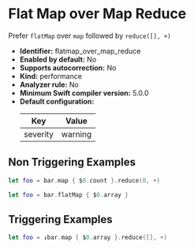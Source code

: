 # Flat Map over Map Reduce

Prefer `flatMap` over `map` followed by `reduce([], +)`

* **Identifier:** flatmap_over_map_reduce
* **Enabled by default:** No
* **Supports autocorrection:** No
* **Kind:** performance
* **Analyzer rule:** No
* **Minimum Swift compiler version:** 5.0.0
* **Default configuration:**
  <table>
  <thead>
  <tr><th>Key</th><th>Value</th></tr>
  </thead>
  <tbody>
  <tr>
  <td>
  severity
  </td>
  <td>
  warning
  </td>
  </tr>
  </tbody>
  </table>

## Non Triggering Examples

```swift
let foo = bar.map { $0.count }.reduce(0, +)
```

```swift
let foo = bar.flatMap { $0.array }
```

## Triggering Examples

```swift
let foo = ↓bar.map { $0.array }.reduce([], +)
```